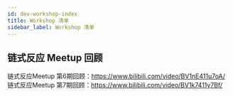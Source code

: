 ```yaml
---
id: dev-workshop-index
title: Workshop 清单
sidebar_label: Workshop 清单
---
```


## 链式反应 Meetup 回顾

链式反应Meetup 第6期回顾：https://www.bilibili.com/video/BV1nE411u7oA/
链式反应Meetup 第7期回顾：https://www.bilibili.com/video/BV1k7411y7Bf/


